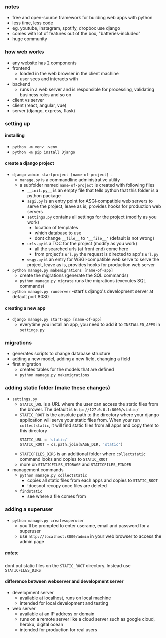 ### notes
- free and open-source framework for building web apps with python
- less time, less code
- eg. youtube, instagram, spotify, dropbox use django
- comes with lot of features out of the box, "batteries-included"
- huge community

### how web works
- any website has 2 components
- frontend
    - loaded in the web browser in the client machine
    - user sees and interacts with
- backend
    - runs in a web server and is responsible for processing, validating business roles and so on
- client vs server
- client (react, angular, vue)
- server (django, express, flask) 


### setting up
#### installing
- `python -m venv .venv`
- `python -m pip install Django`
#### create a django project
- `django-admin startproject [name-of-project] .`
    - `manage.py` is a commandline administrative utility
    - a subfolder named `name-of-project` is created with following files
        - `__init.py__` is an empty file that tells python that this folder is a python package
        - `asgi.py` is an entry point for ASGI-compatible web servers to serve the project, leave as is, provides hooks for production web servers
        - `settings.py` contains all settings for the project (modify as you work)
            - location of templates
            - which database to use
            - dont change `__file__` to `'__file__'` (default is not wrong)
        - `urls.py` is a TOC for the project (modify as you work)
            - all the searched urls (at front end) come here
            - from project's `url.py` the request is directed to app's `url.py`
        - `wsgy.py` is an entry for WSGI-compatible web serve to serve the project, leave as is, provides hooks for production web server
- `python manage.py makemigrations [name-of-app]`
    - create the migrations (generate the SQL commands)
    - `python manage.py migrate` runs the migrations (executes SQL commands)
- `python manage.py runserver`
    -start's django's development server at default port 8080

#### creating a new app
- `django manage.py start-app [name-of-app]`
    - everytime you install an app, you need to add it to `INSTALLED_APPS` in `settings.py`

### migrations
- generates scripts to change database structure
- adding a new model, adding a new field, changing a field
- first migration
    - creates tables for the models that are defined
    - `python manage.py makemigrations`

### adding static folder (make these changes)
- `settings.py`
    - `STATIC_URL` is a URL where the user can access the static files from the brower. The default is `http://127.0.0.1:8000/static/`
    - `STATIC_ROOT` is the absolute path to the directory where your django application will serve your static files from. When your run `collectstatic`, it will find static files from all apps and copy them to this directory
        ```py 
        STATIC_URL = 'static/' 
        STATIC_ROOT = os.path.join(BASE_DIR, 'static')
        ```
    - `STATICFILES_DIRS` is an additional folder where `collectstatic` command looks and copies to `STATIC_ROOT`
    - more on `STATICFILES_STORAGE` and `STATICFILES_FINDER`
- management commands
    - `python manage.py collectstatic`
        - copies all static files from each apps and copies to `STATIC_ROOT`
        - !doesnot recopy once files are deleted  
    - `findstatic`
        - see where a file comes from

### adding a superuser
- `python manage.py createsuperuser`
    - you'll be prompted to enter userame, email and password for a superuser
    - use `http://localhost:8000/admin` in your web browser to access the admin page


##### notes:
dont put static files on the `STATIC_ROOT` directory. Instead use `STATICFILES_DIRS`

#### difference between webserver and development server
-   development server 
    - available at localhost, runs on local machine
    - intended for local development and testing
- web server
    - available at an IP address or domain
    - runs on a remote server like a cloud server such as google cloud, heroku, digital ocean
    - intended for production for real users